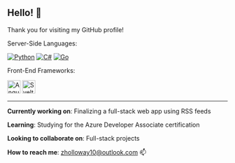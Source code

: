 ## Hello! 👋

Thank you for visiting my GitHub profile! 

Server-Side Languages:

[![Python](https://img.shields.io/badge/python-3.x-blue.svg)](https://www.python.org/)
[![C#](https://img.shields.io/badge/C%23-3.x-blue.svg)](https://www.microsoft.com/en-us/dotnet/csharp/) 
[![Go](https://img.shields.io/badge/go-1.x-blue.svg)](https://golang.org/)

Front-End Frameworks:

<img src="https://angular.io/assets/images/logos/angular/angular.svg" alt="Angular Logo" width="30" height="30"> <img src="https://upload.wikimedia.org/wikipedia/commons/thumb/1/1b/Svelte_Logo.svg/340px-Svelte_Logo.svg.png" alt="Svelte Logo" width="30" height="30">

---

**Currently working on**: Finalizing a full-stack web app using RSS feeds 

**Learning**: Studying for the Azure Developer Associate certification 

**Looking to collaborate on**: Full-stack projects 

 **How to reach me**: zholloway10@outlook.com 📫

<!--
**zachhollow/zachhollow** is a ✨ _special_ ✨ repository because its `README.md` (this file) appears on your GitHub profile.

Here are some ideas to get you started:

- 🔭 I’m currently working on ...
- 🌱 I’m currently learning ...
- 👯 I’m looking to collaborate on ...
- 🤔 I’m looking for help with ...
- 💬 Ask me about ...
- 📫 How to reach me: ...
- 😄 Pronouns: ...
- ⚡ Fun fact: ...
-->
